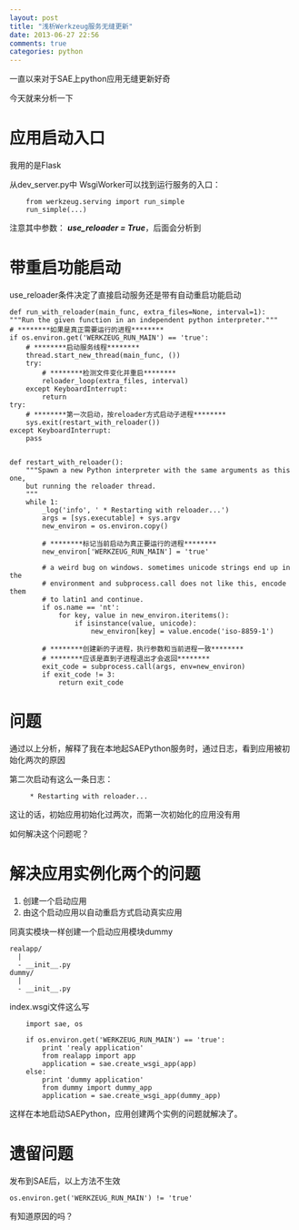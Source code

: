 ```yaml
---
layout: post
title: "浅析Werkzeug服务无缝更新"
date: 2013-06-27 22:56
comments: true
categories: python 
---
```


一直以来对于SAE上python应用无缝更新好奇

今天就来分析一下

<!--more-->
应用启动入口
==
我用的是Flask

从dev_server.py中 WsgiWorker可以找到运行服务的入口：

		from werkzeug.serving import run_simple
        run_simple(...)

注意其中参数： ***use_reloader = True***，后面会分析到

带重启功能启动
==
use_reloader条件决定了直接启动服务还是带有自动重启功能启动

	def run_with_reloader(main_func, extra_files=None, interval=1):
    """Run the given function in an independent python interpreter."""
    # ********如果是真正需要运行的进程********
    if os.environ.get('WERKZEUG_RUN_MAIN') == 'true':
        # ********启动服务线程********
        thread.start_new_thread(main_func, ())
        try:
            # ********检测文件变化并重启********
            reloader_loop(extra_files, interval)
        except KeyboardInterrupt:
            return
    try:
        # ********第一次启动，按reloader方式启动子进程********
        sys.exit(restart_with_reloader())
    except KeyboardInterrupt:
        pass


	def restart_with_reloader():
	    """Spawn a new Python interpreter with the same arguments as this one,
	    but running the reloader thread.
	    """
	    while 1:
	        _log('info', ' * Restarting with reloader...')
	        args = [sys.executable] + sys.argv
	        new_environ = os.environ.copy()

	        # ********标记当前启动为真正要运行的进程********
	        new_environ['WERKZEUG_RUN_MAIN'] = 'true'
	
	        # a weird bug on windows. sometimes unicode strings end up in the
	        # environment and subprocess.call does not like this, encode them
	        # to latin1 and continue.
	        if os.name == 'nt':
	            for key, value in new_environ.iteritems():
	                if isinstance(value, unicode):
	                    new_environ[key] = value.encode('iso-8859-1')
	
	        # ********创建新的子进程，执行参数和当前进程一致********
	        # ********应该是直到子进程退出才会返回********
	        exit_code = subprocess.call(args, env=new_environ)
	        if exit_code != 3:
	            return exit_code

问题
==
通过以上分析，解释了我在本地起SAEPython服务时，通过日志，看到应用被初始化两次的原因

第二次启动有这么一条日志：
		
		 * Restarting with reloader...
		
这让的话，初始应用初始化过两次，而第一次初始化的应用没有用

如何解决这个问题呢？

解决应用实例化两个的问题
==

1. 创建一个启动应用
2. 由这个启动应用以自动重启方式启动真实应用

同真实模块一样创建一个启动应用模块dummy

	realapp/
	  |
	  - __init__.py
	dummy/
	  |
	  - __init__.py


index.wsgi文件这么写

		import sae, os

		if os.environ.get('WERKZEUG_RUN_MAIN') == 'true':
			print 'realy application'
			from realapp import app
			application = sae.create_wsgi_app(app)
		else:
		    print 'dummy application'
		    from dummy import dummy_app
		    application = sae.create_wsgi_app(dummy_app)

这样在本地启动SAEPython，应用创建两个实例的问题就解决了。

遗留问题
==
发布到SAE后，以上方法不生效

	os.environ.get('WERKZEUG_RUN_MAIN') != 'true'

有知道原因的吗？